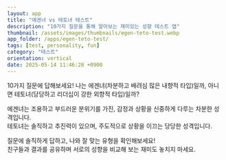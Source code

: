 ```yaml
---
layout: app
title: "에겐녀 vs 테토녀 테스트"
description: "10가지 질문을 통해 알아보는 재미있는 성향 테스트 앱"
thumbnail: /assets/images/thumbnails/egen-teto-test.webp
app_folder: /apps/egen-teto-test/
tags: [test, personality, fun]
category: "테스트"
orientation: vertical
date: 2025-05-14 11:46:28 +0900
---
```


10가지 질문에 답해보세요!
나는 에겐녀(차분하고 배려심 많은 내향적 타입)일까, 아니면 테토녀(당당하고 리더십이 강한 외향적 타입)일까?

에겐녀는 조용하고 부드러운 분위기를 가진, 감정과 상황을 신중하게 다루는 차분한 성격입니다.  
테토녀는 솔직하고 추진력이 있으며, 주도적으로 상황을 이끄는 당당한 성격입니다.

질문에 솔직하게 답하고, 나와 잘 맞는 유형을 확인해보세요!  
친구들과 결과를 공유하며 서로의 성향을 비교해 보는 재미도 놓치지 마세요.
